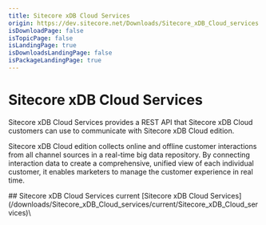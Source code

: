 ```yaml
---
title: Sitecore xDB Cloud Services
origin: https://dev.sitecore.net/Downloads/Sitecore_xDB_Cloud_services.aspx
isDownloadPage: false
isTopicPage: false
isLandingPage: true
isDownloadsLandingPage: false
isPackageLandingPage: true
---
```


# Sitecore xDB Cloud Services

Sitecore xDB Cloud Services provides a REST API that Sitecore xDB Cloud customers can use to communicate with Sitecore xDB Cloud edition.

Sitecore xDB Cloud edition collects online and offline customer interactions from all channel sources in a real-time big data repository. By connecting interaction data to create a comprehensive, unified view of each individual customer, it enables marketers to manage the customer experience in real time.

<Card variant='outlineRaised' px={0} mb={8}>
<CardHeader>
## Sitecore xDB Cloud Services current
</CardHeader>
<CardBody>
[Sitecore xDB Cloud Services](/downloads/Sitecore_xDB_Cloud_services/current/Sitecore_xDB_Cloud_services)\

</CardBody>          
</Card>